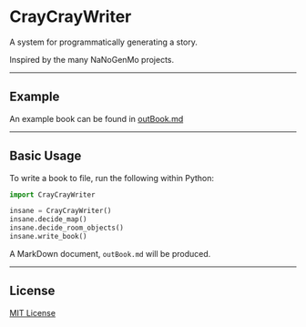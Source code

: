 # CrayCrayWriter

A system for programmatically generating a story.

Inspired by the many NaNoGenMo projects.

---

## Example

An example book can be found in [outBook.md](outBook.md)

---

## Basic Usage

To write a book to file, run the following within Python:

```python
import CrayCrayWriter

insane = CrayCrayWriter()
insane.decide_map()
insane.decide_room_objects()
insane.write_book()
```

A MarkDown document, ```outBook.md``` will be produced.

---

## License

[MIT License](LICENSE.md)
